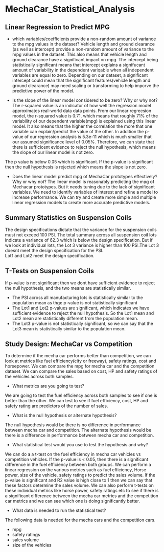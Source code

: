 # MechaCar_Statistical_Analysis

## Linear Regression to Predict MPG

- which variables/coefficients provide a non-random amount of variance to the mpg values in the dataset?
Vehicle length and ground clearance (as well as intercept) provide a non-random amount of variance to the mpg values in the dataset. 
This also means that vehicle length and ground clearance have a significant impact on mpg.
The intercept being statistically significant means that intercept explains a signifucant amount of variability in the dependent variqable when all independent variables are equal to zero. 
Depending on our dataset, a significant intercept could mean that the significant features(vehicle length and ground clearance) may need scaling or transforming to help imporve the predictive power of the model.

- Is the slope of the linear model considered to be zero? Why or why not?
The r-squared value is an indicator of how well the regression model approximates real-world data data points. From our linear regreesion model, the r-squared value is 0.71, which means that roughly 71% of the variability
of our dependent variable(mpg) is explained using this linear model. It also means that the higher the correlation the more that one variable can explain/predict the value of the other. In addition the p-value of our regression analysis is 
5.3e-11 which is much smaller that our assumed significance level of 0.05%. Therefore, we can state that there is sufficicent evidence to reject the null hypothesis, which means the slope of our linear model is not zero.

The p value is below 0.05 which is significant. If the p-value is significant then the null hypothesis is rejected which means the slope is not zero.


- Does the linear model predict mpg of MechaCar prototypes effectively? Why or why not?
The linear model is reasonably predicting the mpg of Mechacar prototypes. But it needs tuning due to the lack of significant variables. We need to identify variables of interest and refine a model to increase performance. 
We can try and create more simple and multiple linear regression models to create more accurate predictive models.

## Summary Statistics on Suspension Coils

The design specifications dictate that the variance for the suspension coils must not exceed 100 PSI. The total summary across all suspension coil lots indicate a variance of 62.3 which is below the design specification.
But if we look at individual lots, the Lot 3 variance is higher than 100 PSI.The Lot 3 doesnt meet the design specification for the PSI.  
Lot1 and Lot2 meet the design specification. 


## T-Tests on Suspension Coils

If p-value is not significant then we dont have sufficient evidence to reject the null hypothesis, and the two means are statistically similar.

- The PSI across all manufacturing lots is statistically similar to the population mean as thge p-value is not statistically significant
- The Lot1 and Lot2 p-values are significant, which indicates we have sufficient evidence to reject the null hypothesis. So the Lot1 mean and Lot2 mean are statistically different from the population mean.
- The Lot3 p-value is not statistically significant, so we can say that the Lot3 mean is statistically similar to the population mean. 

## Study Design: MechaCar vs Competition

To determine if the mecha car performs better than competition, we can look at metrics like fuel efficiency(city or freeway), safety ratings, cost and horsepower. 
We can compare the mpg for mecha car and the competition dataset. We can compare the sales based on cost, HP and safety ratings of the vehicles across both samples. 
 

- What metrics are you going to test?

We are going to test the fuel efficiency across both samples to see if one is better than the other. We can test to see if fuel efficiency, cost, HP and safety rating are predictors of the number of sales.

- What is the null hypothesis or alternate hypothesis?

The null hypothesis would be there is no difference in performance between mecha car and competition. The alternate hypothesis would be there is a difference in performance between mecha car and competition.

- What statistical test would you use to test the hypothesis and why?

We can do a a t-test on the fuel efficiency in mecha car vehicles vs competition vehicles. If the p-value is < 0.05, then there is a significant difference in the fuel efficiency between both groups.
We can perform a linear regression on the various metrics such as fuel efficiency, Horse power, size of the vehicle, safety ratings to predict the sales volume. If the p-value is significant and R2 value is high close to 1 then we can say that these factors determine the sales volume.
We can also perform t-tests on these individual metrics like horse power, safety ratings etc to see if there is a significant difference between the mecha car metrics and the competition car metrics and we can see which one is doing significantly better.


- What data is needed to run the statistical test?

The following data is needed for the mecha cars and the competition cars.
- mpg
- safety ratings
- sales volume
- size of the vehicles


